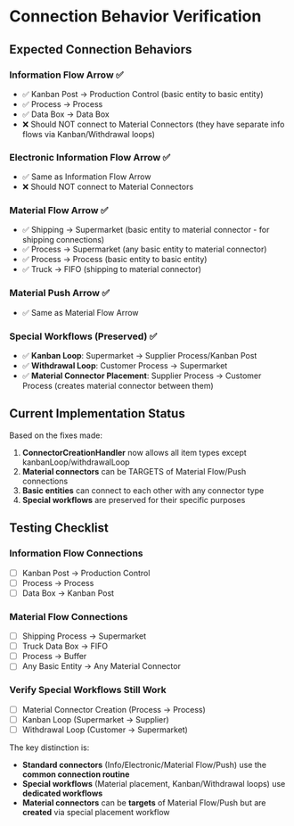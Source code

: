 # Connection Behavior Verification

## Expected Connection Behaviors

### Information Flow Arrow ✅
- ✅ Kanban Post → Production Control (basic entity to basic entity)
- ✅ Process → Process 
- ✅ Data Box → Data Box
- ❌ Should NOT connect to Material Connectors (they have separate info flows via Kanban/Withdrawal loops)

### Electronic Information Flow Arrow ✅
- ✅ Same as Information Flow Arrow
- ❌ Should NOT connect to Material Connectors

### Material Flow Arrow ✅
- ✅ Shipping → Supermarket (basic entity to material connector - for shipping connections)
- ✅ Process → Supermarket (any basic entity to material connector)
- ✅ Process → Process (basic entity to basic entity)
- ✅ Truck → FIFO (shipping to material connector)

### Material Push Arrow ✅
- ✅ Same as Material Flow Arrow

### Special Workflows (Preserved) ✅
- ✅ **Kanban Loop**: Supermarket → Supplier Process/Kanban Post
- ✅ **Withdrawal Loop**: Customer Process → Supermarket  
- ✅ **Material Connector Placement**: Supplier Process → Customer Process (creates material connector between them)

## Current Implementation Status

Based on the fixes made:

1. **ConnectorCreationHandler** now allows all item types except kanbanLoop/withdrawalLoop
2. **Material connectors** can be TARGETS of Material Flow/Push connections
3. **Basic entities** can connect to each other with any connector type
4. **Special workflows** are preserved for their specific purposes

## Testing Checklist

### Information Flow Connections
- [ ] Kanban Post → Production Control  
- [ ] Process → Process
- [ ] Data Box → Kanban Post

### Material Flow Connections  
- [ ] Shipping Process → Supermarket
- [ ] Truck Data Box → FIFO
- [ ] Process → Buffer
- [ ] Any Basic Entity → Any Material Connector

### Verify Special Workflows Still Work
- [ ] Material Connector Creation (Process → Process)
- [ ] Kanban Loop (Supermarket → Supplier)
- [ ] Withdrawal Loop (Customer → Supermarket)

The key distinction is:
- **Standard connectors** (Info/Electronic/Material Flow/Push) use the **common connection routine**
- **Special workflows** (Material placement, Kanban/Withdrawal loops) use **dedicated workflows**
- **Material connectors** can be **targets** of Material Flow/Push but are **created** via special placement workflow
